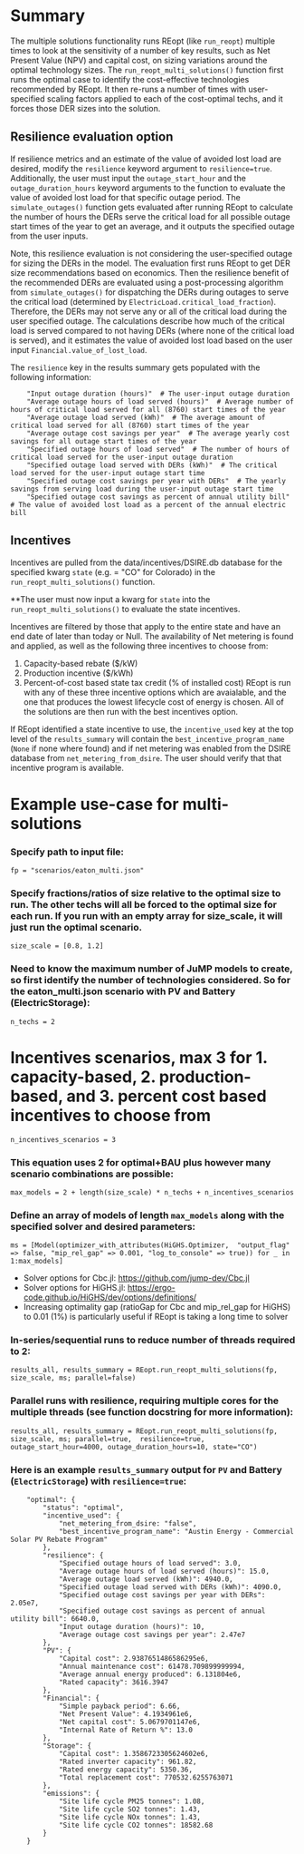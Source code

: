 # Summary
The multiple solutions functionality runs REopt (like `run_reopt`) multiple times to look at the
sensitivity of a number of key results, such as Net Present Value (NPV) and capital cost, on
sizing variations around the optimal technology sizes. The `run_reopt_multi_solutions()` function first runs the optimal case to
identify the cost-effective technologies recommended by REopt. It then re-runs a number of times with user-specified scaling factors applied to each of the cost-optimal techs, and it forces those DER sizes into the solution.

## Resilience evaluation option
If resilience metrics and an estimate of the value of avoided lost load are desired, modify the `resilience` keyword argument to `resilience=true`. Additionally, the user must input the `outage_start_hour` and the `outage_duration_hours` keyword arguments to the function to evaluate the value of avoided lost load for that specific outage period. The `simulate_outages()` function gets evaluated after running REopt to calculate the number of hours the DERs serve the critical load for all possible outage start times of the year to get an average, and it outputs the specified outage from the user inputs.

Note, this resilience evaluation is not considering the user-specified outage for sizing the DERs in the model. The evaluation first runs REopt to get DER size recommendations based on economics. Then the resilience benefit of the recommended DERs are evaluated using a post-processing algorithm from `simulate_outages()` for dispatching the DERs during outages to serve the critical load (determined by `ElectricLoad.critical_load_fraction`). Therefore, the DERs may not serve any or all of the critical load during the user specified outage. The calculations describe how much of the critical load is served compared to not having DERs (where none of the critical load is served), and it estimates the value of avoided lost load based on the user input `Financial.value_of_lost_load`.

The `resilience` key in the results summary gets populated with the following information:
```
    "Input outage duration (hours)"  # The user-input outage duration
    "Average outage hours of load served (hours)"  # Average number of hours of critical load served for all (8760) start times of the year
    "Average outage load served (kWh)"  # The average amount of critical load served for all (8760) start times of the year
    "Average outage cost savings per year"  # The average yearly cost savings for all outage start times of the year 
    "Specified outage hours of load served"  # The number of hours of critical load served for the user-input outage duration
    "Specified outage load served with DERs (kWh)"  # The critical load served for the user-input outage start time
    "Specified outage cost savings per year with DERs"  # The yearly savings from serving load during the user-input outage start time
    "Specified outage cost savings as percent of annual utility bill"  # The value of avoided lost load as a percent of the annual electric bill
```

## Incentives
Incentives are pulled from the data/incentives/DSIRE.db database for the specified kwarg `state` (e.g. = "CO" for Colorado) in the `run_reopt_multi_solutions()` function. 

**The user must now input a kwarg for `state` into the `run_reopt_multi_solutions()` to evaluate the state incentives.

Incentives are filtered by those that apply to the entire state and have an end date of later than today or Null. The availability of Net metering is found and applied, as well as the following three incentives to choose from:
1. Capacity-based rebate ($/kW)
2. Production incentive ($/kWh)
3. Percent-of-cost based state tax credit (% of installed cost)
REopt is run with any of these three incentive options which are avaialable, and the one that produces the lowest lifecycle cost of energy is chosen. All of the solutions are then run with the best incentives option.

If REopt identified a state incentive to use, the `incentive_used` key at the top level of the `results_summary` will contain the `best_incentive_program_name` (`None` if none where found) and if net metering was enabled from the DSIRE database from `net_metering_from_dsire`. The user should verify that that incentive program is available.

# Example use-case for multi-solutions
### Specify path to input file:
`fp = "scenarios/eaton_multi.json"`

### Specify fractions/ratios of size relative to the optimal size to run. The other techs will all be forced to the optimal size for each run. If you run with an empty array for size_scale, it will just run the optimal scenario.
`size_scale = [0.8, 1.2]`
### Need to know the maximum number of JuMP models to create, so first identify the number of technologies considered. So for the eaton_multi.json scenario with PV and Battery (ElectricStorage):
`n_techs = 2`
# Incentives scenarios, max 3 for 1. capacity-based, 2. production-based, and 3. percent cost based incentives to choose from
`n_incentives_scenarios = 3`
### This equation uses 2 for optimal+BAU plus however many scenario combinations are possible:
`max_models = 2 + length(size_scale) * n_techs + n_incentives_scenarios`
### Define an array of models of length `max_models` along with the specified solver and desired parameters:
`ms = [Model(optimizer_with_attributes(HiGHS.Optimizer, 
    "output_flag" => false, "mip_rel_gap" => 0.001, "log_to_console" => true)) for _ in 1:max_models]`
- Solver options for Cbc.jl: https://github.com/jump-dev/Cbc.jl
- Solver options for HiGHS.jl:  https://ergo-code.github.io/HiGHS/dev/options/definitions/
- Increasing optimality gap (ratioGap for Cbc and mip_rel_gap for HiGHS) to 0.01 (1%) is particularly useful if REopt is taking a long time to solver
### In-series/sequential runs to reduce number of threads required to 2:
`results_all, results_summary = REopt.run_reopt_multi_solutions(fp, size_scale, ms; parallel=false)`

### Parallel runs with resilience, requiring multiple cores for the multiple threads (see function docstring for more information):
`results_all, results_summary = REopt.run_reopt_multi_solutions(fp, size_scale, ms; parallel=true,  resilience=true, outage_start_hour=4000, outage_duration_hours=10, state="CO")`

### Here is an example `results_summary` output for `PV` and Battery (`ElectricStorage`) with `resilience=true`:
```
    "optimal": {
        "status": "optimal",
        "incentive_used": {
            "net_metering_from_dsire: "false",
            "best_incentive_program_name": "Austin Energy - Commercial Solar PV Rebate Program"
        },
        "resilience": {
            "Specified outage hours of load served": 3.0,
            "Average outage hours of load served (hours)": 15.0,
            "Average outage load served (kWh)": 4940.0,
            "Specified outage load served with DERs (kWh)": 4090.0,
            "Specified outage cost savings per year with DERs": 2.05e7,
            "Specified outage cost savings as percent of annual utility bill": 6640.0,
            "Input outage duration (hours)": 10,
            "Average outage cost savings per year": 2.47e7
        },
        "PV": {
            "Capital cost": 2.9387651486586295e6,
            "Annual maintenance cost": 61478.709899999994,
            "Average annual energy produced": 6.131804e6,
            "Rated capacity": 3616.3947
        },
        "Financial": {
            "Simple payback period": 6.66,
            "Net Present Value": 4.1934961e6,
            "Net capital cost": 5.0679701147e6,
            "Internal Rate of Return %": 13.0
        },
        "Storage": {
            "Capital cost": 1.3586723305624602e6,
            "Rated inverter capacity": 961.82,
            "Rated energy capacity": 5350.36,
            "Total replacement cost": 770532.6255763071
        },
        "emissions": {
            "Site life cycle PM25 tonnes": 1.08,
            "Site life cycle SO2 tonnes": 1.43,
            "Site life cycle NOx tonnes": 1.43,
            "Site life cycle CO2 tonnes": 18582.68
        }
    }
```